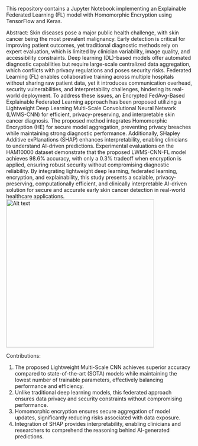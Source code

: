 This repository contains a Jupyter Notebook implementing an Explainable Federated Learning (FL) model with Homomorphic Encryption using TensorFlow and Keras. 

Abstract:
Skin diseases pose a major public health challenge, with skin cancer being the most prevalent malignancy. Early detection is critical for improving patient outcomes, yet traditional diagnostic methods rely on expert evaluation, which is limited by clinician variability, image quality, and accessibility constraints. Deep learning (DL)-based models offer automated diagnostic capabilities but require large-scale centralized data aggregation, which conflicts with privacy regulations and poses security risks. Federated Learning (FL) enables collaborative training across multiple hospitals without sharing raw patient data, yet it introduces communication overhead, security vulnerabilities, and interpretability challenges, hindering its real-world deployment. To address these issues, an Encrypted FedAvg-Based Explainable Federated Learning approach has been proposed utilizing a Lightweight Deep Learning Multi-Scale Convolutional Neural Network (LWMS-CNN) for efficient, privacy-preserving, and interpretable skin cancer diagnosis. The proposed method integrates Homomorphic Encryption (HE) for secure model aggregation, preventing privacy breaches while maintaining strong diagnostic performance. Additionally, SHapley Additive exPlanations (SHAP) enhances interpretability, enabling clinicians to understand AI-driven predictions. Experimental evaluations on the HAM10000 dataset demonstrate that the proposed LWMS-CNN-FL model achieves 98.6% accuracy, with only a 0.3% tradeoff when encryption is applied, ensuring robust security without compromising diagnostic reliability. By integrating lightweight deep learning, federated learning, encryption, and explainability, this study presents a scalable, privacy-preserving, computationally efficient, and clinically interpretable AI-driven solution for secure and accurate early skin cancer detection in real-world healthcare applications.
<img src="[images/my-image.png](https://ibb.co.com/bnVk3Bn)" alt="Alt text" width="400"/>

Contributions:

1.	The proposed Lightweight Multi-Scale CNN achieves superior accuracy compared to state-of-the-art (SOTA) models while maintaining the lowest number of trainable parameters, effectively balancing performance and efficiency. 
2.	Unlike traditional deep learning models, this federated approach ensures data privacy and security constraints without compromising performance.
3.	Homomorphic encryption ensures secure aggregation of model updates, significantly reducing risks associated with data exposure.
4.	Integration of SHAP provides interpretability, enabling clinicians and researchers to comprehend the reasoning behind AI-generated predictions.

